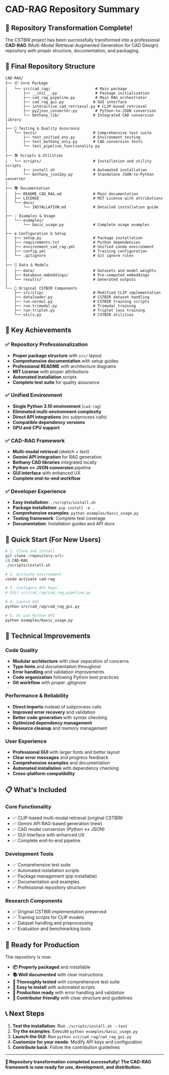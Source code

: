 # CAD-RAG Repository Summary

## 🎉 Repository Transformation Complete!

The CSTBIR project has been successfully transformed into a professional **CAD-RAG** (Multi-Modal Retrieval-Augmented Generation for CAD Design) repository with proper structure, documentation, and packaging.

## 📁 Final Repository Structure

```
CAD-RAG/
├── 📦 Core Package
│   └── src/cad_rag/                    # Main package
│       ├── __init__.py                 # Package initialization
│       ├── cad_rag_pipeline.py         # Main RAG orchestrator
│       ├── cad_rag_gui.py             # GUI interface
│       ├── interactive_cad_retrieval.py # CLIP-based retrieval
│       ├── py2json_converter.py        # Python-to-JSON conversion
│       └── bethany_lib/               # Integrated CAD conversion library
│
├── 🧪 Testing & Quality Assurance
│   └── tests/                         # Comprehensive test suite
│       ├── test_unified_env.py        # Environment testing
│       ├── test_bethany_only.py       # CAD conversion tests
│       └── test_pipeline_functionality.py
│
├── 🛠️ Scripts & Utilities
│   └── scripts/                       # Installation and utility scripts
│       ├── install.sh                 # Automated installation
│       └── bethany_json2py.py         # Standalone JSON-to-Python converter
│
├── 📚 Documentation
│   ├── README_CAD_RAG.md              # Main documentation
│   ├── LICENSE                        # MIT License with attributions
│   └── docs/
│       └── INSTALLATION.md            # Detailed installation guide
│
├── 💡 Examples & Usage
│   └── examples/
│       └── basic_usage.py             # Complete usage examples
│
├── ⚙️ Configuration & Setup
│   ├── setup.py                       # Package installation
│   ├── requirements.txt               # Python dependencies
│   ├── environment_cad_rag.yml        # Unified conda environment
│   ├── config.yml                     # Training configuration
│   └── .gitignore                     # Git ignore rules
│
├── 🗄️ Data & Models
│   ├── data/                          # Datasets and model weights
│   ├── database_embeddings/           # Pre-computed embeddings
│   └── results/                       # Generated outputs
│
└── 🔬 Original CSTBIR Components
    ├── src/clip/                      # Modified CLIP implementation
    ├── dataloader.py                  # CSTBIR dataset handling
    ├── run-normal.py                  # CSTBIR training scripts
    ├── run-trimodal.py                # Trimodal training
    ├── run-triplet.py                 # Triplet loss training
    └── utils.py                       # CSTBIR utilities
```

## 🌟 Key Achievements

### ✅ **Repository Professionalization**
- **Proper package structure** with `src/` layout
- **Comprehensive documentation** with setup guides
- **Professional README** with architecture diagrams
- **MIT License** with proper attributions
- **Automated installation** scripts
- **Complete test suite** for quality assurance

### ✅ **Unified Environment**
- **Single Python 3.10 environment** (`cad-rag`)
- **Eliminated multi-environment complexity**
- **Direct API integrations** (no subprocess calls)
- **Compatible dependency versions**
- **GPU and CPU support**

### ✅ **CAD-RAG Framework**
- **Multi-modal retrieval** (sketch + text)
- **Gemini API integration** for RAG generation
- **Bethany CAD libraries** integrated locally
- **Python ↔ JSON conversion** pipeline
- **GUI interface** with enhanced UX
- **Complete end-to-end workflow**

### ✅ **Developer Experience**
- **Easy installation**: `./scripts/install.sh`
- **Package installation**: `pip install -e .`
- **Comprehensive examples**: `python examples/basic_usage.py`
- **Testing framework**: Complete test coverage
- **Documentation**: Installation guides and API docs

## 🚀 Quick Start (For New Users)

```bash
# 1. Clone and install
git clone <repository-url>
cd CAD-RAG
./scripts/install.sh

# 2. Activate environment
conda activate cad-rag

# 3. Configure API keys
# Edit src/cad_rag/cad_rag_pipeline.py

# 4. Launch GUI
python src/cad_rag/cad_rag_gui.py

# 5. Or use Python API
python examples/basic_usage.py
```

## 🔧 Technical Improvements

### **Code Quality**
- **Modular architecture** with clear separation of concerns  
- **Type hints** and documentation throughout
- **Error handling** and validation improvements
- **Code organization** following Python best practices
- **Git workflow** with proper .gitignore

### **Performance & Reliability**
- **Direct imports** instead of subprocess calls
- **Improved error recovery** and validation
- **Better code generation** with syntax checking
- **Optimized dependency management**
- **Resource cleanup** and memory management

### **User Experience**
- **Professional GUI** with larger fonts and better layout
- **Clear error messages** and progress feedback
- **Comprehensive examples** and documentation
- **Automated installation** with dependency checking
- **Cross-platform compatibility**

## 📋 What's Included

### **Core Functionality**
- ✅ CLIP-based multi-modal retrieval (original CSTBIR)
- ✅ Gemini API RAG-based generation (new)
- ✅ CAD model conversion (Python ↔ JSON)
- ✅ GUI interface with enhanced UX
- ✅ Complete end-to-end pipeline

### **Development Tools**
- ✅ Comprehensive test suite
- ✅ Automated installation scripts
- ✅ Package management (pip installable)
- ✅ Documentation and examples
- ✅ Professional repository structure

### **Research Components**
- ✅ Original CSTBIR implementation preserved
- ✅ Training scripts for CLIP models
- ✅ Dataset handling and preprocessing
- ✅ Evaluation and benchmarking tools

## 🎯 Ready for Production

The repository is now:
- **📦 Properly packaged** and installable
- **📚 Well documented** with clear instructions
- **🧪 Thoroughly tested** with comprehensive test suite
- **🔧 Easy to install** with automated scripts
- **🚀 Production ready** with error handling and validation
- **👥 Contributor friendly** with clear structure and guidelines

## 📞 Next Steps

1. **Test the installation**: Run `./scripts/install.sh --test`
2. **Try the examples**: Execute `python examples/basic_usage.py`
3. **Launch the GUI**: Run `python src/cad_rag/cad_rag_gui.py`
4. **Customize for your needs**: Modify API keys and configuration
5. **Contribute back**: Follow the contribution guidelines

---

**🎉 Repository transformation completed successfully!**
**The CAD-RAG framework is now ready for use, development, and distribution.**